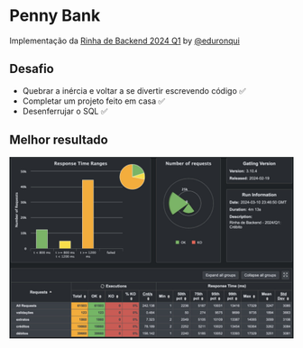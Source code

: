 # Penny Bank

Implementação da [Rinha de Backend 2024 Q1](https://github.com/zanfranceschi/rinha-de-backend-2024-q1) by [@eduronqui](https://twitter.com/EduRonqui)

## Desafio

- Quebrar a inércia e voltar a se divertir escrevendo código ✅
- Completar um projeto feito em casa ✅
- Desenferrujar o SQL ✅

## Melhor resultado

![Best execution times](./best-result/best-run.jpeg)
